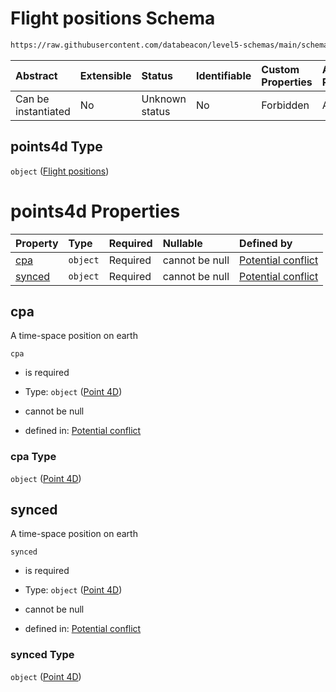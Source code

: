 # Flight positions Schema

```txt
https://raw.githubusercontent.com/databeacon/level5-schemas/main/schemas/streaming/blender/pcd.schema.json#/properties/intruder/properties/points4d
```



| Abstract            | Extensible | Status         | Identifiable | Custom Properties | Additional Properties | Access Restrictions | Defined In                                                                              |
| :------------------ | :--------- | :------------- | :----------- | :---------------- | :-------------------- | :------------------ | :-------------------------------------------------------------------------------------- |
| Can be instantiated | No         | Unknown status | No           | Forbidden         | Allowed               | none                | [pcd.schema.json\*](../../out/streaming/blender/pcd.schema.json "open original schema") |

## points4d Type

`object` ([Flight positions](pcd-properties-intruder-flight-properties-flight-positions.md))

# points4d Properties

| Property          | Type     | Required | Nullable       | Defined by                                                                                                                                                                                                   |
| :---------------- | :------- | :------- | :------------- | :----------------------------------------------------------------------------------------------------------------------------------------------------------------------------------------------------------- |
| [cpa](#cpa)       | `object` | Required | cannot be null | [Potential conflict](point4d.md "https://raw.githubusercontent.com/databeacon/level5-schemas/main/schemas/streaming/blender/point4d.schema.json#/properties/intruder/properties/points4d/properties/cpa")    |
| [synced](#synced) | `object` | Required | cannot be null | [Potential conflict](point4d.md "https://raw.githubusercontent.com/databeacon/level5-schemas/main/schemas/streaming/blender/point4d.schema.json#/properties/intruder/properties/points4d/properties/synced") |

## cpa

A time-space position on earth

`cpa`

*   is required

*   Type: `object` ([Point 4D](point4d.md))

*   cannot be null

*   defined in: [Potential conflict](point4d.md "https://raw.githubusercontent.com/databeacon/level5-schemas/main/schemas/streaming/blender/point4d.schema.json#/properties/intruder/properties/points4d/properties/cpa")

### cpa Type

`object` ([Point 4D](point4d.md))

## synced

A time-space position on earth

`synced`

*   is required

*   Type: `object` ([Point 4D](point4d.md))

*   cannot be null

*   defined in: [Potential conflict](point4d.md "https://raw.githubusercontent.com/databeacon/level5-schemas/main/schemas/streaming/blender/point4d.schema.json#/properties/intruder/properties/points4d/properties/synced")

### synced Type

`object` ([Point 4D](point4d.md))
